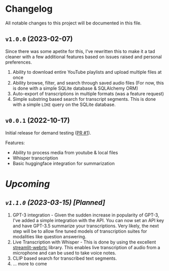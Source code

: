 # Changelog
All notable changes to this project will be documented in this file.

## `v1.0.0` (2023-02-07)
Since there was some apetite for this, I've rewritten this to make it a tad cleaner with a few additional features based on issues raised and personal preferences.
1. Ability to download entire YouTube playlists and upload multiple files at once
2. Ability browse, filter, and search through saved audio files (For now, this is done with a simple SQLite database & SQLAlchemy ORM)
3. Auto-export of transcriptions in multiple formats (was a feature request)
4. Simple substring based search for transcript segments. This is done with a simple `LIKE` query on the SQLite database.

## `v0.0.1` (2022-10-17)
Initial release for demand testing ([PR #1](https://github.com/hayabhay/whisper-ui/pull/1)).

Features:
- Ability to process media from youtube & local files
- Whisper transcription
- Basic huggingface integration for summarization


# *Upcoming*
## *`v1.1.0` (2023-03-15) [Planned]*

1. GPT-3 integration - Given the sudden increase in popularity of GPT-3, I've added a simple integration with the API. You can now set an API key and have GPT-3.5 summarize your transcriptions. Very likely, the next step will be to allow fine tuned models of transcription suites for modalities like question answering.
2. Live Transcription with Whisper - This is done by using the excellent [streamlit-webrtc](https://github.com/whitphx/streamlit-webrtc) library. This enables live transcription of audio from a microphone and can be used to take voice notes.
3. CLIP based search for transcribed text segments.
4. ... more to come
